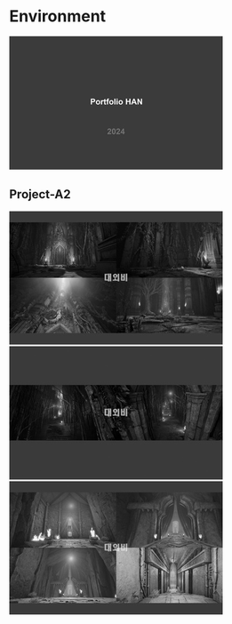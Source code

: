 # Environment
![image](./images/PortfolioHAN_2024_000_resize.jpg)

## Project-A2
![image](./images/PortfolioHAN_2024_111_G_resize.jpg)
![image](./images/PortfolioHAN_2024_112_G_resize.jpg)
![image](./images/PortfolioHAN_2024_113_G_resize.jpg)
